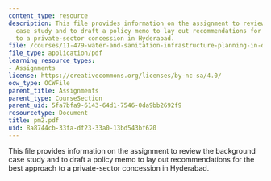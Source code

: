```yaml
---
content_type: resource
description: This file provides information on the assignment to review the background
  case study and to draft a policy memo to lay out recommendations for the best approach
  to a private-sector concession in Hyderabad.
file: /courses/11-479-water-and-sanitation-infrastructure-planning-in-developing-countries-spring-2005/8a8744cb33fadf2333a013bd543bf620_pm2.pdf
file_type: application/pdf
learning_resource_types:
- Assignments
license: https://creativecommons.org/licenses/by-nc-sa/4.0/
ocw_type: OCWFile
parent_title: Assignments
parent_type: CourseSection
parent_uid: 5fa7bfa9-6143-64d1-7546-0da9bb2692f9
resourcetype: Document
title: pm2.pdf
uid: 8a8744cb-33fa-df23-33a0-13bd543bf620
---
```

This file provides information on the assignment to review the background case study and to draft a policy memo to lay out recommendations for the best approach to a private-sector concession in Hyderabad.